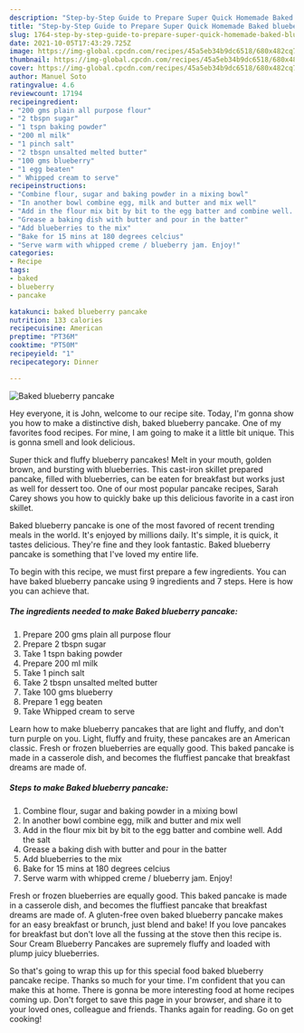 ```yaml
---
description: "Step-by-Step Guide to Prepare Super Quick Homemade Baked blueberry pancake"
title: "Step-by-Step Guide to Prepare Super Quick Homemade Baked blueberry pancake"
slug: 1764-step-by-step-guide-to-prepare-super-quick-homemade-baked-blueberry-pancake
date: 2021-10-05T17:43:29.725Z
image: https://img-global.cpcdn.com/recipes/45a5eb34b9dc6518/680x482cq70/baked-blueberry-pancake-recipe-main-photo.jpg
thumbnail: https://img-global.cpcdn.com/recipes/45a5eb34b9dc6518/680x482cq70/baked-blueberry-pancake-recipe-main-photo.jpg
cover: https://img-global.cpcdn.com/recipes/45a5eb34b9dc6518/680x482cq70/baked-blueberry-pancake-recipe-main-photo.jpg
author: Manuel Soto
ratingvalue: 4.6
reviewcount: 17194
recipeingredient:
- "200 gms plain all purpose flour"
- "2 tbspn sugar"
- "1 tspn baking powder"
- "200 ml milk"
- "1 pinch salt"
- "2 tbspn unsalted melted butter"
- "100 gms blueberry"
- "1 egg beaten"
- " Whipped cream to serve"
recipeinstructions:
- "Combine flour, sugar and baking powder in a mixing bowl"
- "In another bowl combine egg, milk and butter and mix well"
- "Add in the flour mix bit by bit to the egg batter and combine well. Add the salt"
- "Grease a baking dish with butter and pour in the batter"
- "Add blueberries to the mix"
- "Bake for 15 mins at 180 degrees celcius"
- "Serve warm with whipped creme / blueberry jam. Enjoy!"
categories:
- Recipe
tags:
- baked
- blueberry
- pancake

katakunci: baked blueberry pancake 
nutrition: 133 calories
recipecuisine: American
preptime: "PT36M"
cooktime: "PT50M"
recipeyield: "1"
recipecategory: Dinner

---
```



![Baked blueberry pancake](https://img-global.cpcdn.com/recipes/45a5eb34b9dc6518/680x482cq70/baked-blueberry-pancake-recipe-main-photo.jpg)

Hey everyone, it is John, welcome to our recipe site. Today, I'm gonna show you how to make a distinctive dish, baked blueberry pancake. One of my favorites food recipes. For mine, I am going to make it a little bit unique. This is gonna smell and look delicious.

Super thick and fluffy blueberry pancakes! Melt in your mouth, golden brown, and bursting with blueberries. This cast-iron skillet prepared pancake, filled with blueberries, can be eaten for breakfast but works just as well for dessert too. One of our most popular pancake recipes, Sarah Carey shows you how to quickly bake up this delicious favorite in a cast iron skillet.

Baked blueberry pancake is one of the most favored of recent trending meals in the world. It's enjoyed by millions daily. It's simple, it is quick, it tastes delicious. They're fine and they look fantastic. Baked blueberry pancake is something that I've loved my entire life.


To begin with this recipe, we must first prepare a few ingredients. You can have baked blueberry pancake using 9 ingredients and 7 steps. Here is how you can achieve that.

<!--inarticleads1-->

##### The ingredients needed to make Baked blueberry pancake:

1. Prepare 200 gms plain all purpose flour
1. Prepare 2 tbspn sugar
1. Take 1 tspn baking powder
1. Prepare 200 ml milk
1. Take 1 pinch salt
1. Take 2 tbspn unsalted melted butter
1. Take 100 gms blueberry
1. Prepare 1 egg beaten
1. Take  Whipped cream to serve


Learn how to make blueberry pancakes that are light and fluffy, and don&#39;t turn purple on you. Light, fluffy and fruity, these pancakes are an American classic. Fresh or frozen blueberries are equally good. This baked pancake is made in a casserole dish, and becomes the fluffiest pancake that breakfast dreams are made of. 

<!--inarticleads2-->

##### Steps to make Baked blueberry pancake:

1. Combine flour, sugar and baking powder in a mixing bowl
1. In another bowl combine egg, milk and butter and mix well
1. Add in the flour mix bit by bit to the egg batter and combine well. Add the salt
1. Grease a baking dish with butter and pour in the batter
1. Add blueberries to the mix
1. Bake for 15 mins at 180 degrees celcius
1. Serve warm with whipped creme / blueberry jam. Enjoy!


Fresh or frozen blueberries are equally good. This baked pancake is made in a casserole dish, and becomes the fluffiest pancake that breakfast dreams are made of. A gluten-free oven baked blueberry pancake makes for an easy breakfast or brunch, just blend and bake! If you love pancakes for breakfast but don&#39;t love all the fussing at the stove then this recipe is. Sour Cream Blueberry Pancakes are supremely fluffy and loaded with plump juicy blueberries. 

So that's going to wrap this up for this special food baked blueberry pancake recipe. Thanks so much for your time. I'm confident that you can make this at home. There is gonna be more interesting food at home recipes coming up. Don't forget to save this page in your browser, and share it to your loved ones, colleague and friends. Thanks again for reading. Go on get cooking!

